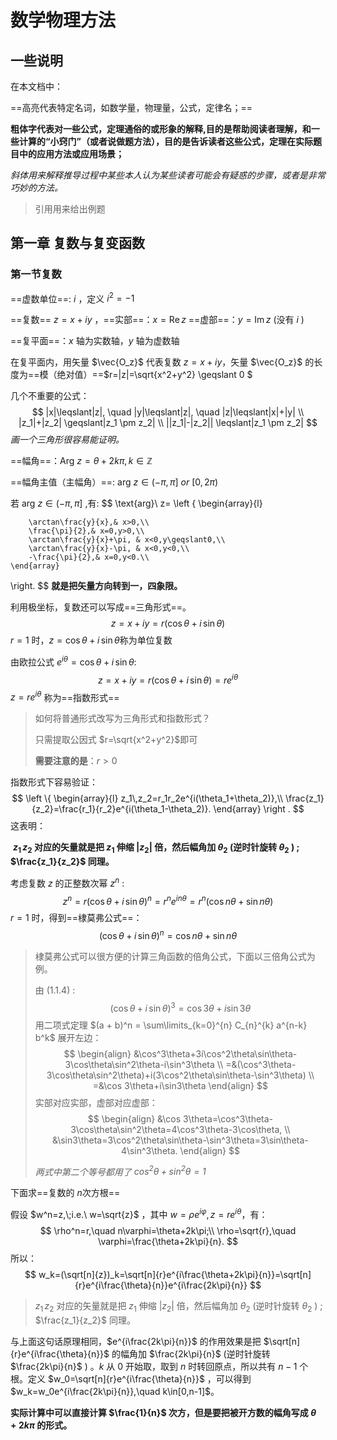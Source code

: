 # 数学物理方法



## 一些说明

在本文档中：

==高亮代表特定名词，如数学量，物理量，公式，定律名；==

**粗体字代表对一些公式，定理通俗的或形象的解释,目的是帮助阅读者理解，和一些计算的“小窍门”（或者说做题方法），目的是告诉读者这些公式，定理在实际题目中的应用方法或应用场景；**

*斜体用来解释推导过程中某些本人认为某些读者可能会有疑惑的步骤，或者是非常巧妙的方法。*

> 引用用来给出例题







## 第一章 复数与复变函数



### 第一节复数

==虚数单位==: $i$ ，定义 $i^2=-1$​ 

==复数== $z=x+iy$ ，==实部==：$x=\text{Re}\,z$ ==虚部==：$y=\text{Im}\,z$ (没有 $i$ )

==复平面==：$x$ 轴为实数轴，$y$ 轴为虚数轴

在复平面内，用矢量 $\vec{O_z}$ 代表复数 $z=x+iy$​ ，矢量 $\vec{O_z}$ 的长度为==模（绝对值）==$r=|z|=\sqrt{x^2+y^2} \geqslant 0 $ 

几个不重要的公式：
$$
|x|\leqslant|z|, \quad |y|\leqslant|z|, \quad |z|\leqslant|x|+|y|
\\
|z_1|+|z_2| \geqslant|z_1 \pm z_2| 
\\
||z_1|-|z_2|| \leqslant|z_1 \pm z_2| 
$$
*画一个三角形很容易能证明。*





==幅角==：$\text{Arg}\ z=\theta+2k\pi , k\in\mathbb{Z}$

==幅角主值（主幅角）==:  $\text{arg}\ z \in (-\pi,\pi]\ or \ [0,2\pi)$​

若 $\text{arg}\ z \in (-\pi,\pi]$ ,有:
$$
\text{arg}\ z=
\left \{
	\begin{array}{l}

		\arctan\frac{y}{x},& x>0,\\ 
		\frac{\pi}{2},& x=0,y>0,\\
		\arctan\frac{y}{x}+\pi, & x<0,y\geqslant0,\\
		\arctan\frac{y}{x}-\pi, & x<0,y<0,\\
		-\frac{\pi}{2},& x=0,y<0.\\
	\end{array} 
\right.
$$
**就是把矢量方向转到一，四象限。**





利用极坐标，复数还可以写成==三角形式==。
$$
z=x+iy=r(\cos\theta+i\,\sin\theta)\tag{1.1.1}
$$
$r=1$ 时，$z=\cos\theta+i\,\sin\theta$​ 称为单位复数

由欧拉公式 $e^{i\theta}=\cos\theta+i\,\sin\theta$​​ :
$$
z=x+iy=r(\cos\theta+i\,\sin\theta)=re^{i\theta}\tag{1.1.2}
$$
$z=re^{i\theta}$ 称为==指数形式==

> 如何将普通形式改写为三角形式和指数形式？
>
> 只需提取公因式 $r=\sqrt{x^2+y^2}$​ 即可
>
> **需要注意的是**：$r>0$ 

指数形式下容易验证：
$$
\left \{
	\begin{array}{l}
		z_1\,z_2=r_1r_2e^{i(\theta_1+\theta_2)},\\
		\frac{z_1}{z_2}=\frac{r_1}{r_2}e^{i(\theta_1-\theta_2)}.
	\end{array}
\right .
$$
这表明：

​	**$z_1\,z_2$ 对应的矢量就是把 $z_1$ 伸缩 $|z_2|$ 倍，然后幅角加 $\theta_2$ (逆时针旋转 $\theta_2$ ) ; $\frac{z_1}{z_2}$ 同理。**





考虑复数 $z$ 的正整数次幂 $z^n$ :
$$
z^n=r(\cos\theta+i\,\sin\theta)^n=r^ne^{in\theta}=r^n(\cos n\theta+\sin n\theta)\tag{1.1.3}
$$
$r=1$ 时，得到==棣莫弗公式==：
$$
(\cos\theta+i\,\sin\theta)^n=\cos n\theta+\sin n\theta\tag{1.1.4}
$$

> 棣莫弗公式可以很方便的计算三角函数的倍角公式，下面以三倍角公式为例。
>
> 由 $(1.1.4)$ :
> $$
> (\cos\theta+i\,\sin\theta)^3=\cos 3\theta+i\sin3\theta
> $$
> 用二项式定理 $(a + b)^n = \sum\limits_{k=0}^{n} C_{n}^{k} a^{n-k} b^k$ 展开左边：
> $$
> \begin{align}
> 	&\cos^3\theta+3i\cos^2\theta\sin\theta-3\cos\theta\sin^2\theta-i\sin^3\theta
> 	\\
> 	=&(\cos^3\theta-3\cos\theta\sin^2\theta)+i(3\cos^2\theta\sin\theta-\sin^3\theta)
> 	\\
> 	=&\cos 3\theta+i\sin3\theta
> \end{align}
> $$
> 实部对应实部，虚部对应虚部：
> $$
> \begin{align}
> 	&\cos 3\theta=\cos^3\theta-3\cos\theta\sin^2\theta=4\cos^3\theta-3\cos\theta,
> 	\\
> 	&\sin3\theta=3\cos^2\theta\sin\theta-\sin^3\theta=3\sin\theta-4\sin^3\theta.
> \end{align}
> $$
>
> *两式中第二个等号都用了 $\cos^2\theta+\sin^2\theta=1$*



下面求==复数的 $n$​ 次方根==

假设 $w^n=z,\;i.e.\ w=\sqrt{z}$ ，其中 $w=\rho e^{i\varphi},z=re^{i\theta}$​ ，有：
$$
\rho^n=r,\quad n\varphi=\theta+2k\pi;\\
\rho=\sqrt{r},\quad \varphi=\frac{\theta+2k\pi}{n}.
$$
所以：
$$
w_k=(\sqrt[n]{z})_k=\sqrt[n]{r}e^{i\frac{\theta+2k\pi}{n}}=\sqrt[n]{r}e^{i\frac{\theta}{n}}e^{i\frac{2k\pi}{n}}
$$

> $z_1\,z_2$ 对应的矢量就是把 $z_1$ 伸缩 $|z_2|$ 倍，然后幅角加 $\theta_2$ (逆时针旋转 $\theta_2$ ) ; $\frac{z_1}{z_2}$ 同理。

与上面这句话原理相同，$e^{i\frac{2k\pi}{n}}$ 的作用效果是把 $\sqrt[n]{r}e^{i\frac{\theta}{n}}$ 的幅角加 $\frac{2k\pi}{n}$ (逆时针旋转 $\frac{2k\pi}{n}$ ) 。$k$ 从 $0$ 开始取，取到 $n$ 时转回原点，所以共有 $n-1$ 个根。定义 $w_0=\sqrt[n]{r}e^{i\frac{\theta}{n}}$ ，可以得到 $w_k=w_0e^{i\frac{2k\pi}{n}},\quad k\in[0,n-1]$​。

**实际计算中可以直接计算 $\frac{1}{n}$ 次方，但是要把被开方数的幅角写成 $\theta+2k\pi$ 的形式。**

